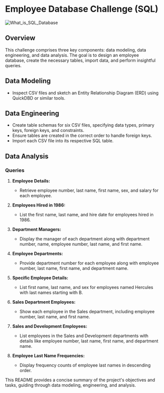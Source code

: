 # Employee Database Challenge (SQL)
![What_is_SQL_Database](https://github.com/SakinaJaffri/Module_Challenge9_Employee_SQL/assets/146900226/5c1a3f18-d3f1-48d6-847e-4dd4be7c740a)


## Overview

This challenge comprises three key components: data modeling, data engineering, and data analysis. The goal is to design an employee database, create the necessary tables, import data, and perform insightful queries.

## Data Modeling

- Inspect CSV files and sketch an Entity Relationship Diagram (ERD) using QuickDBD or similar tools.

## Data Engineering

- Create table schemas for six CSV files, specifying data types, primary keys, foreign keys, and constraints.
- Ensure tables are created in the correct order to handle foreign keys.
- Import each CSV file into its respective SQL table.

## Data Analysis

### Queries

1. **Employee Details:**
   - Retrieve employee number, last name, first name, sex, and salary for each employee.

2. **Employees Hired in 1986:**
   - List the first name, last name, and hire date for employees hired in 1986.

3. **Department Managers:**
   - Display the manager of each department along with department number, name, employee number, last name, and first name.

4. **Employee Departments:**
   - Provide department number for each employee along with employee number, last name, first name, and department name.

5. **Specific Employee Details:**
   - List first name, last name, and sex for employees named Hercules with last names starting with B.

6. **Sales Department Employees:**
   - Show each employee in the Sales department, including employee number, last name, and first name.

7. **Sales and Development Employees:**
   - List employees in the Sales and Development departments with details like employee number, last name, first name, and department name.

8. **Employee Last Name Frequencies:**
   - Display frequency counts of employee last names in descending order.

This README provides a concise summary of the project's objectives and tasks, guiding through data modeling, engineering, and analysis.
